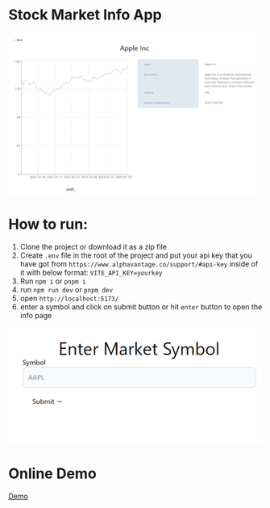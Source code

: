 # Stock Market Info App

<img src="/public/stock-info.png"/>

# How to run:

1. Clone the project or download it as a zip file
2. Create `.env` file in the root of the project and put your api key that you have got from `https://www.alphavantage.co/support/#api-key` inside of it with below format: `VITE_API_KEY=yourkey`
3. Run `npm i` or `pnpm i`
4. run `npm run dev` or `pnpm dev`
5. open `http://localhost:5173/`
6. enter a symbol and click on submit button or hit `enter` button to open the info page

<img src="/public/form.png"/>

# Online Demo

[Demo](https://alpha-vantage-stock-info.netlify.app/)

